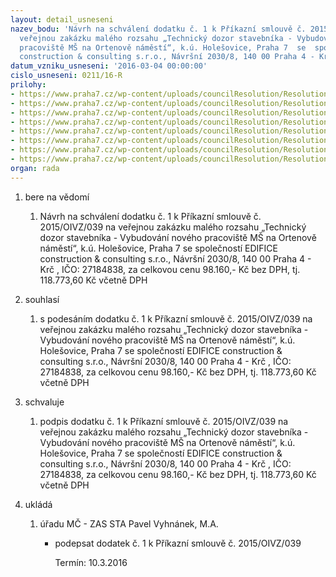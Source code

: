```yaml
---
layout: detail_usneseni
nazev_bodu: 'Návrh na schválení dodatku č. 1 k Příkazní smlouvě č. 2015/OIVZ/039 na
  veřejnou zakázku malého rozsahu „Technický dozor stavebníka - Vybudování nového
  pracoviště MŠ na Ortenově náměstí“, k.ú. Holešovice, Praha 7  se  společností EDIFICE
  construction & consulting s.r.o., Návršní 2030/8, 140 00 Praha 4 - Krč , IČO: 27184838'
datum_vzniku_usneseni: '2016-03-04 00:00:00'
cislo_usneseni: 0211/16-R
prilohy:
- https://www.praha7.cz/wp-content/uploads/councilResolution/Resolutions/28488/export/1Duvodovazprava~28131.doc
- https://www.praha7.cz/wp-content/uploads/councilResolution/Resolutions/28488/export/2Dodatek1Navrh~28130.doc
- https://www.praha7.cz/wp-content/uploads/councilResolution/Resolutions/28488/export/3PrikaznismlouvaEDIFICE~28129.doc
- https://www.praha7.cz/wp-content/uploads/councilResolution/Resolutions/28488/export/4Usnesenic0903~28128.doc
- https://www.praha7.cz/wp-content/uploads/councilResolution/Resolutions/28488/export/5Usnesenic0058~28127.pdf
- https://www.praha7.cz/wp-content/uploads/councilResolution/Resolutions/28488/export/8Plnamocproprikaznika~28124.doc
- https://www.praha7.cz/wp-content/uploads/councilResolution/Resolutions/28488/export/9VypiszORzedne822016~28123.pdf
- https://www.praha7.cz/wp-content/uploads/councilResolution/Resolutions/28488/export/export~299942.pdf
organ: rada
---
```

<ol id="urzList" class="urzList_view"><li id="" class="urzClass1"><span name="1">bere na vědomí</span><ol class="urzOlClass"><li style="text-align: left;" id="" class="urzClass2"><span><p>Návrh na schválení dodatku č. 1 k Příkazní smlouvě č. 2015/OIVZ/039 na veřejnou zakázku malého rozsahu „Technický dozor stavebníka - Vybudování nového pracoviště MŠ na Ortenově náměstí“, k.ú. Holešovice, Praha 7 se společností EDIFICE construction &amp; consulting s.r.o., Návršní 2030/8, 140 00 Praha 4 - Krč , IČO: 27184838, za celkovou cenu&nbsp;98.160,- Kč bez DPH, tj. 118.773,60 Kč včetně DPH</p></span></li></ol></li><li id="" class="urzClass1"><span name="26">souhlasí</span><ol class="urzOlClass"><li style="text-align: left;" id="" class="urzClass2"><span><p>s podesáním dodatku č. 1 k Příkazní smlouvě č. 2015/OIVZ/039 na veřejnou zakázku malého rozsahu „Technický dozor stavebníka - Vybudování nového pracoviště MŠ na Ortenově náměstí“, k.ú. Holešovice, Praha 7 se společností EDIFICE construction &amp; consulting s.r.o., Návršní 2030/8, 140 00 Praha 4 - Krč , IČO: 27184838, za celkovou cenu 98.160,- Kč bez DPH, tj. 118.773,60 Kč včetně DPH</p></span></li></ol></li><li id="" class="urzClass1"><span name="24">schvaluje</span><ol class="urzOlClass"><li style="text-align: left;" id="" class="urzClass2"><span><p>podpis dodatku č. 1 k Příkazní smlouvě č. 2015/OIVZ/039 na veřejnou zakázku malého rozsahu „Technický dozor stavebníka - Vybudování nového pracoviště MŠ na Ortenově náměstí“, k.ú. Holešovice, Praha 7 se společností EDIFICE construction &amp; consulting s.r.o., Návršní 2030/8, 140 00 Praha 4 - Krč , IČO: 27184838, za celkovou cenu 98.160,- Kč bez DPH, tj. 118.773,60 Kč včetně DPH</p></span></li></ol></li><li class="urzClass1" id="urzUkoly"><span name="1">ukládá</span><ol class="urzOlClass"><li class="urzClass2"><span><p>úřadu MČ - ZAS STA Pavel Vyhnánek, M.A.</p></span><ul class="urzUlClass"><li class="urzClass3"><span><p>podepsat dodatek č. 1 k Příkazní smlouvě č. 2015/OIVZ/039</p></span><span class="urzUkolTermin">  Termín:&nbsp;10.3.2016</span></li></ul></li></ol></li></ol>